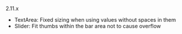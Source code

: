 2.11.x

- TextArea: Fixed sizing when using values without spaces in them
- Slider: Fit thumbs within the bar area not to cause overflow
